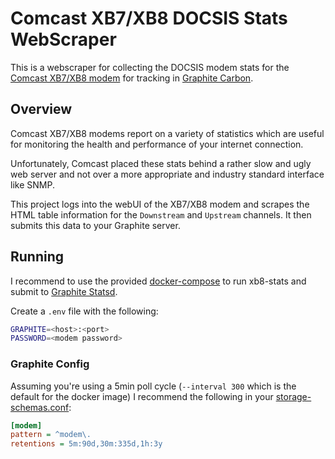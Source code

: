 # Comcast XB7/XB8 DOCSIS Stats WebScraper

This is a webscraper for collecting the DOCSIS modem stats for the
[Comcast XB7/XB8 modem](
https://www.xfinity.com/support/articles/broadband-gateways-userguides)
for tracking in [Graphite Carbon](https://github.com/graphite-project/carbon).

## Overview

Comcast XB7/XB8 modems report on a variety of statistics which are useful
for monitoring the health and performance of your internet connection.

Unfortunately, Comcast placed these stats behind a rather slow and
ugly web server and not over a more appropriate and industry standard
interface like SNMP.

This project logs into the webUI of the XB7/XB8 modem and scrapes the
HTML table information for the `Downstream` and `Upstream` channels.
It then submits this data to your Graphite server.

## Running

I recommend to use the provided [docker-compose](docker-compose.yaml)
to run xb8-stats and submit to [Graphite Statsd](
https://hub.docker.com/r/graphiteapp/graphite-statsd/).

Create a `.env` file with the following:

```bash
GRAPHITE=<host>:<port>
PASSWORD=<modem password>
```

### Graphite Config

Assuming you're using a 5min poll cycle (`--interval 300` which is the default
for the docker image) I recommend the following in your [storage-schemas.conf](
https://graphite.readthedocs.io/en/latest/config-carbon.html#storage-schemas-conf):

```ini
[modem]
pattern = ^modem\.
retentions = 5m:90d,30m:335d,1h:3y
```
